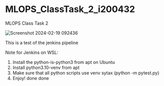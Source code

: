# MLOPS_ClassTask_2_i200432
MLOPS Class Task 2

![Screenshot 2024-02-19 092436](https://github.com/Lazer430/MLOPS_ClassTask_2_i200432/assets/90345992/33f84556-4543-485e-b146-fdbba6567f47)

This is a test of the jenkins pipeline

Note for Jenkins on WSL:
1) Install the python-is-python3 from apt on Ubuntu
2) Install python3.10-venv from apt
3) Make sure that all python scripts use venv sytax (python -m pytest.py)
4) Enjoy!
done
done

